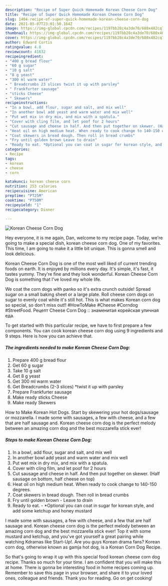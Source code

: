 ```yaml
---
description: "Recipe of Super Quick Homemade Korean Cheese Corn Dog"
title: "Recipe of Super Quick Homemade Korean Cheese Corn Dog"
slug: 1404-recipe-of-super-quick-homemade-korean-cheese-corn-dog
date: 2021-05-07T23:01:50.164Z
image: https://img-global.cpcdn.com/recipes/1197bb28c4a3de70/680x482cq70/korean-cheese-corn-dog-recipe-main-photo.jpg
thumbnail: https://img-global.cpcdn.com/recipes/1197bb28c4a3de70/680x482cq70/korean-cheese-corn-dog-recipe-main-photo.jpg
cover: https://img-global.cpcdn.com/recipes/1197bb28c4a3de70/680x482cq70/korean-cheese-corn-dog-recipe-main-photo.jpg
author: Edward Curtis
ratingvalue: 4.8
reviewcount: 41632
recipeingredient:
- "400 g bread flour"
- "60 g sugar"
- "10 g salt"
- "8 g yeast"
- "300 ml warm water"
- " Breadcrumbs 23 slices twist it up with parsley"
- " Frankfurter sausage"
- "sticks Cheese"
- " Skewers"
recipeinstructions:
- "In a bowl, add flour, sugar and salt, and mix well"
- "In another bowl add yeast and warm water and mix well"
- "Put wet mix in dry mix, and mix with a spatula."
- "Cover with cling film, and let poof for 2 hours"
- "Cut sausage and cheese in half. And then put together on skewer. (Half sausage on bottom, half cheese on top)"
- "Heat oil on high medium heat. When ready to cook change to 140-150 degrees."
- "Coat skewers in bread dough. Then roll in bread crumbs"
- "Fry until golden brown Leave to drain"
- "Ready to eat. *Optional you can coat in sugar for korean style, and add some ketchup and honey mustard"
categories:
- Recipe
tags:
- korean
- cheese
- corn

katakunci: korean cheese corn 
nutrition: 253 calories
recipecuisine: American
preptime: "PT25M"
cooktime: "PT50M"
recipeyield: "1"
recipecategory: Dinner

---
```



![Korean Cheese Corn Dog](https://img-global.cpcdn.com/recipes/1197bb28c4a3de70/680x482cq70/korean-cheese-corn-dog-recipe-main-photo.jpg)

Hey everyone, it is me again, Dan, welcome to my recipe page. Today, we're going to make a special dish, korean cheese corn dog. One of my favorites. This time, I am going to make it a little bit unique. This is gonna smell and look delicious.

Korean Cheese Corn Dog is one of the most well liked of current trending foods on earth. It is enjoyed by millions every day. It's simple, it's fast, it tastes yummy. They're fine and they look wonderful. Korean Cheese Corn Dog is something that I've loved my whole life.

We coat the corn dogs with panko so it&#39;s extra crunch outside! Spread sugar on a small baking sheet or a large plate. Roll cheese corn dogs on sugar to evenly coat while it&#39;s still hot. This is what makes Korean corn dog so special, so don&#39;t miss out!! #HowToMake #Cheese #Corndog #StreetFood. Рецепт Cheese Corn Dog :: знаменитая корейская уличная еда.


To get started with this particular recipe, we have to first prepare a few components. You can cook korean cheese corn dog using 9 ingredients and 9 steps. Here is how you can achieve that.

<!--inarticleads1-->

##### The ingredients needed to make Korean Cheese Corn Dog:

1. Prepare 400 g bread flour
1. Get 60 g sugar
1. Take 10 g salt
1. Get 8 g yeast
1. Get 300 ml warm water
1. Get  Breadcrumbs (2-3 slices) *twist it up with parsley
1. Prepare  Frankfurter sausage
1. Make ready sticks Cheese
1. Make ready  Skewers


How to Make Korean Hot Dogs. Start by skewering your hot dogs/sausage or mozzarella. I made some with sausages, a few with cheese, and a few that are half sausage and. Korean cheese corn dog is the perfect melody between an amazing corn dog and the best mozzarella stick ever! 

<!--inarticleads2-->

##### Steps to make Korean Cheese Corn Dog:

1. In a bowl, add flour, sugar and salt, and mix well
1. In another bowl add yeast and warm water and mix well
1. Put wet mix in dry mix, and mix with a spatula.
1. Cover with cling film, and let poof for 2 hours
1. Cut sausage and cheese in half. And then put together on skewer. (Half sausage on bottom, half cheese on top)
1. Heat oil on high medium heat. When ready to cook change to 140-150 degrees.
1. Coat skewers in bread dough. Then roll in bread crumbs
1. Fry until golden brown - Leave to drain
1. Ready to eat. - *Optional you can coat in sugar for korean style, and add some ketchup and honey mustard


I made some with sausages, a few with cheese, and a few that are half sausage and. Korean cheese corn dog is the perfect melody between an amazing corn dog and the best mozzarella stick ever! Top it with some mustard and ketchup, and you&#39;ve got yourself a great pairing while watching Kdramas like Start-Up!. Are you guys Korean drama fans? Korean corn dog, otherwise known as gamja hot dog, is a Korean Corn Dog Recipe. 

So that's going to wrap it up with this special food korean cheese corn dog recipe. Thanks so much for your time. I am confident that you will make this at home. There is gonna be interesting food in home recipes coming up. Remember to save this page in your browser, and share it to your loved ones, colleague and friends. Thank you for reading. Go on get cooking!
